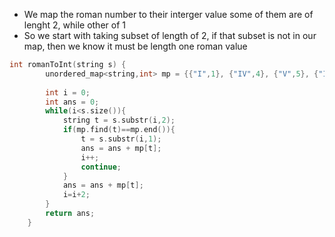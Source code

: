- We map the roman number to their interger value some of them are of lenght 2, while other of 1 
- So we start with taking subset of length of 2, if that subset is not in our map, then we know it must be length one roman value
~~~cpp
int romanToInt(string s) {
        unordered_map<string,int> mp = {{"I",1}, {"IV",4}, {"V",5}, {"IX",9}, {"X",10}, {"XL",40},  {"L",50}, {"XC",90}, {"C",100}, {"CD",400}, {"D",500}, {"CM",900}, {"M",1000}};
        
        int i = 0;
        int ans = 0;
        while(i<s.size()){
            string t = s.substr(i,2);
            if(mp.find(t)==mp.end()){
                t = s.substr(i,1);
                ans = ans + mp[t];
                i++;
                continue;
            }
            ans = ans + mp[t];
            i=i+2;
        }
        return ans;
    }
~~~
